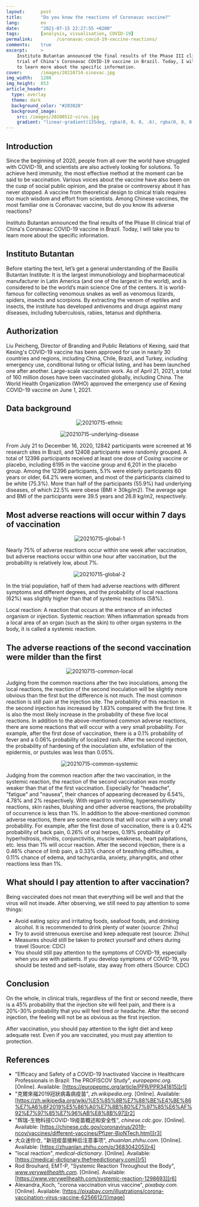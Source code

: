 ```yaml
---
layout:      post
title:       "Do you know the reactions of Coronavac vaccine?"
lang:        en
date:        "2021-07-15 22:27:55 +0200"
tags:        [analysis, visualisation, COVID-19]
permalink:         /coronavac-covid-19-vaccine-reactions/
comments:    true
excerpt:     >
    Instituto Butantan announced the final results of the Phase III clinical
    trial of China's Coronavac COVID-19 vaccine in Brazil. Today, I will take you
    to learn more about the specific information.
cover:       /images/20210714-sinovac.jpg
img_width:   1280
img_height:  853
article_header:
  type: overlay
  theme: dark
  background_color: "#203028"
  background_image:
    src: /images/20200512-virus.jpg
    gradient: "linear-gradient(135deg, rgba(0, 0, 0, .6), rgba(0, 0, 0, .4))"
---
```

## Introduction
Since the beginning of 2020, people from all over the world have struggled with COVID-19, and scientists are also actively looking for solutions. To achieve herd immunity, the most effective method at the moment can be said to be vaccination. Various voices about the vaccine have also been on the cusp of social public opinion, and the praise or controversy about it has never stopped. A vaccine from theoretical design to clinical trials requires too much wisdom and effort from scientists. Among Chinese vaccines, the most familiar one is Coronavac vaccine, but do you know its adverse reactions?

Instituto Butantan announced the final results of the Phase III clinical trial of China's Coronavac COVID-19 vaccine in Brazil. Today, I will take you to learn more about the specific information.

## Instituto Butantan
Before starting the text, let’s get a general understanding of the Basilis Butantan Institute: It is the largest immunobiology and biopharmaceutical manufacturer in Latin America (and one of the largest in the world), and is considered to be the world’s main science One of the centers. It is world-famous for collecting venomous snakes as well as venomous lizards, spiders, insects and scorpions. By extracting the venom of reptiles and insects, the institute has developed antivenoms and drugs against many diseases, including tuberculosis, rabies, tetanus and diphtheria.

## Authorization
Liu Peicheng, Director of Branding and Public Relations of Kexing, said that Kexing's COVID-19 vaccine has been approved for use in nearly 30 countries and regions, including China, Chile, Brazil, and Turkey, including emergency use, conditional listing or official listing, and has been launched one after another. Large-scale vaccination work. As of April 21, 2021, a total of 160 million doses have been vaccinated globally, including China. The World Health Organization (WHO) approved the emergency use of Kexing COVID-19 vaccine on June 1, 2021.

## Data background
<p align="center">
  <img alt="20210715-ethnic"
  src="{{ site.baseurl }}/images/20210715-ethnic.png"/>
</p>

<p align="center">
  <img alt="20210715-underlying-disease"
  src="{{ site.baseurl }}/images/20210715-underlying-disease.png"/>
</p>

From July 21 to December 16, 2020, 12842 participants were screened at 16 research sites in Brazil, and 12408 participants were randomly grouped. A total of 12396 participants received at least one dose of Coxing vaccine or placebo, including 6195 in the vaccine group and 6,201 in the placebo group. Among the 12396 participants, 5.1% were elderly participants 60 years or older, 64.2% were women, and most of the participants claimed to be white (75.3%). More than half of the participants (55.9%) had underlying diseases, of which 22.5% were obese (BMI ≥ 30kg/m2). The average age and BMI of the participants were 39.5 years and 26.8 kg/m2, respectively.


## Most adverse reactions will occur within 7 days of vaccination
<p align="center">
  <img alt="20210715-global-1"
  src="{{ site.baseurl }}/images/20210715-global-1.png"/>
</p>

Nearly 75% of adverse reactions occur within one week after vaccination, but adverse reactions occur within one hour after vaccination, but the probability is relatively low, about 7%.

<p align="center">
  <img alt="20210715-global-2"
  src="{{ site.baseurl }}/images/20210715-global-2.png"/>
</p>

In the trial population, half of them had adverse reactions with different symptoms and different degrees, and the probability of local reactions (62%) was slightly higher than that of systemic reactions (58%).

Local reaction: A reaction that occurs at the entrance of an infected organism or injection.
Systemic reaction: When inflammation spreads from a local area of ​​an organ (such as the skin) to other organ systems in the body, it is called a systemic reaction.

## The adverse reactions of the second vaccination were milder than the first
<p align="center">
  <img alt="20210715-common-local"
  src="{{ site.baseurl }}/images/20210715-common-local.png"/>
</p>

Judging from the common reactions after the two inoculations, among the local reactions, the reaction of the second inoculation will be slightly more obvious than the first but the difference is not much. The most common reaction is still pain at the injection site. The probability of this reaction in the second injection has increased by 1.83% compared with the first time. It is also the most likely increase in the probability of these five local reactions. In addition to the above-mentioned common adverse reactions, there are some reactions that will occur with a very small probability. For example, after the first dose of vaccination, there is a 0.1% probability of fever and a 0.06% probability of localized rash. After the second injection, the probability of hardening of the inoculation site, exfoliation of the epidermis, or pustules was less than 0.05%.

<p align="center">
  <img alt="20210715-common-systemic"
  src="{{ site.baseurl }}/images/20210715-common-systemic.png"/>
</p>

Judging from the common reaction after the two vaccination, in the systemic reaction, the reaction of the second vaccination was mostly weaker than that of the first vaccination. Especially for "headache", "fatigue" and "nausea", their chances of appearing decreased by 6.54%, 4.78% and 2% respectively. With regard to vomiting, hypersensitivity reactions, skin rashes, blushing and other adverse reactions, the probability of occurrence is less than 1%. In addition to the above-mentioned common adverse reactions, there are some reactions that will occur with a very small probability. For example, after the first dose of vaccination, there is a 0.42% probability of back pain, 0.26% of oral herpes, 0.19% probability of hyperhidrosis, rhinitis, conjunctivitis, muscle weakness, heart palpitations, etc. less than 1% will occur reaction. After the second injection, there is a 0.46% chance of limb pain, a 0.33% chance of breathing difficulties, a 0.11% chance of edema, and tachycardia, anxiety, pharyngitis, and other reactions less than 1%.

## What should I pay attention to after vaccination?
Being vaccinated does not mean that everything will be well and that the virus will not invade. After observing, we still need to pay attention to some things:
- Avoid eating spicy and irritating foods, seafood foods, and drinking alcohol. It is recommended to drink plenty of water (source: Zhihu)
- Try to avoid strenuous exercise and keep adequate rest (source: Zhihu)
- Measures should still be taken to protect yourself and others during travel (Source: CDC)
- You should still pay attention to the symptoms of COVID-19, especially when you are with patients. If you develop symptoms of COVID-19, you should be tested and self-isolate, stay away from others (Source: CDC)

## Conclusion
On the whole, in clinical trials, regardless of the first or second needle, there is a 45% probability that the injection site will feel pain, and there is a 20%-30% probability that you will feel tired or headache. After the second injection, the feeling will not be as obvious as the first injection.

After vaccination, you should pay attention to the light diet and keep adequate rest. Even if you are vaccinated, you must pay attention to protection.

## References
- "Efficacy and Safety of a COVID-19 Inactivated Vaccine in Healthcare Professionals in Brazil: The PROFISCOV Study", _europepmc.org_. [Online]. Available: [https://europepmc.org/article/PPR/PPR341815][r1]
- "克爾來福2019冠狀病毒病疫苗", _zh.wikipedia.org_. [Online]. Available: [https://zh.wikipedia.org/wiki/%E5%85%8B%E7%88%BE%E4%BE%86%E7%A6%8F2019%E5%86%A0%E7%8B%80%E7%97%85%E6%AF%92%E7%97%85%E7%96%AB%E8%8B%97][r2]
- "辉瑞-生物科技COVID-19疫苗概述和安全性", _chinese.cdc.gov_. [Online]. Available: [https://chinese.cdc.gov/coronavirus/2019-ncov/vaccines/different-vaccines/Pfizer-BioNTech.html][r3]
- 大众迷你仓, "新冠疫苗接种后注意事项", _zhuanlan.zhihu.com_. [Online]. Available: [https://zhuanlan.zhihu.com/p/368304205][r4]
- "local reaction", _medical-dictionary_. [Online]. Available: [https://medical-dictionary.thefreedictionary.com][r5]
- Rod Brouhard, EMT-P, "Systemic Reaction Throughout the Body", _www.verywellhealth.com_. [Online]. Available: [https://www.verywellhealth.com/systemic-reaction-1298693][r6]
- Alexandra_Koch, "corona vaccination virus vaccine", _pixabay.com_. [Online]. Available: [https://pixabay.com/illustrations/corona-vaccination-virus-vaccine-6256612/][image]

[r1]: https://europepmc.org/article/PPR/PPR341815
[r2]: https://zh.wikipedia.org/wiki/%E5%85%8B%E7%88%BE%E4%BE%86%E7%A6%8F2019%E5%86%A0%E7%8B%80%E7%97%85%E6%AF%92%E7%97%85%E7%96%AB%E8%8B%97
[r3]: https://chinese.cdc.gov/coronavirus/2019-ncov/vaccines/different-vaccines/Pfizer-BioNTech.html
[r4]: https://zhuanlan.zhihu.com/p/368304205
[r5]: https://medical-dictionary.thefreedictionary.com
[r6]: https://www.verywellhealth.com/systemic-reaction-1298693
[image]: https://pixabay.com/illustrations/corona-vaccination-virus-vaccine-6256612/
